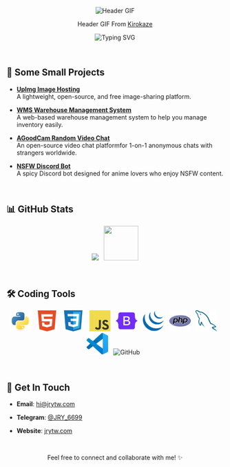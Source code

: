 <p align="center">
  <img src="https://i.imgur.com/ne50IQV.gif" alt="Header GIF" />
</p>

<p align="center">
  Header GIF From <a href="https://www.deviantart.com/kirokaze" target="_blank">Kirokaze</a>
</p>

<p align="center">
  <img src="https://readme-typing-svg.herokuapp.com?font=Fira+Code&size=24&duration=2500&pause=500&color=0096FF&center=true&vCenter=true&lines=Hello,+I'm+JRY+👋;A+student+from+Taiwan+🇹🇼;Exploring+the+world+of;Programming!!!" alt="Typing SVG" />
</p>

&nbsp;

## 🔗 Some Small Projects

- [**UpImg Image Hosting**](https://github.com/JerryYu1013/UpImg)  
  A lightweight, open-source, and free image-sharing platform.

- [**WMS Warehouse Management System**](https://github.com/JerryYu1013/WMS)  
  A web-based warehouse management system to help you manage inventory easily.

- [**AGoodCam Random Video Chat**](https://github.com/JerryYu1013/AGoodCam)  
  An open-source video chat platformfor 1-on-1 anonymous chats with strangers worldwide.

- [**NSFW Discord Bot**](https://github.com/JerryYu1013/NSFW-Discord-Bot)  
  A spicy Discord bot designed for anime lovers who enjoy NSFW content.

&nbsp;

## 📊 GitHub Stats

<p align="center">
  <img src="https://github-readme-stats.vercel.app/api/top-langs/?username=JerryYu1013&layout=compact&theme=tokyonight" /> &nbsp;
  <img src="https://i.imgur.com/Vz5jXof.gif" width="80px" height="80px">
</p>

&nbsp;

## 🛠 Coding Tools

<p align="center">
  <img src="https://raw.githubusercontent.com/devicons/devicon/1119b9f84c0290e0f0b38982099a2bd027a48bf1/icons/python/python-original.svg" alt="Python" width="50" height="50"/> &nbsp;
  <img src="https://raw.githubusercontent.com/devicons/devicon/1119b9f84c0290e0f0b38982099a2bd027a48bf1/icons/html5/html5-plain.svg" alt="HTML" width="50" height="50"/> &nbsp;
  <img src="https://raw.githubusercontent.com/devicons/devicon/1119b9f84c0290e0f0b38982099a2bd027a48bf1/icons/css3/css3-original.svg" alt="CSS" width="50" height="50"/> &nbsp;
  <img src="https://raw.githubusercontent.com/devicons/devicon/1119b9f84c0290e0f0b38982099a2bd027a48bf1/icons/javascript/javascript-original.svg" alt="JavaScript" width="50" height="50"/> &nbsp;
  <img src="https://raw.githubusercontent.com/devicons/devicon/1119b9f84c0290e0f0b38982099a2bd027a48bf1/icons/bootstrap/bootstrap-plain.svg" alt="Bootstrap" width="50" height="50"/> &nbsp;
  <img src="https://raw.githubusercontent.com/devicons/devicon/1119b9f84c0290e0f0b38982099a2bd027a48bf1/icons/jquery/jquery-original.svg" alt="jQuery" width="50" height="50"/> &nbsp;
  <img src="https://raw.githubusercontent.com/devicons/devicon/1119b9f84c0290e0f0b38982099a2bd027a48bf1/icons/php/php-original.svg" alt="PHP" width="50" height="50"/> &nbsp;
  <img src="https://raw.githubusercontent.com/devicons/devicon/1119b9f84c0290e0f0b38982099a2bd027a48bf1/icons/mysql/mysql-original.svg" alt="MySQL" width="50" height="50"/> &nbsp;
  <img src="https://raw.githubusercontent.com/devicons/devicon/1119b9f84c0290e0f0b38982099a2bd027a48bf1/icons/vscode/vscode-original.svg" alt="VSCode" width="50" height="50"/> &nbsp;
  <img src="https://raw.githubusercontent.com/danielcranney/readme-generator/main/public/icons/socials/github-dark.svg" alt="GitHub" width="50" height="50"/> &nbsp;
</p>


&nbsp;

## 📨 Get In Touch

- **Email**: [hi@jrytw.com](mailto:me@jrytw.com)

- **Telegram**: [@JRY_6699](https://t.me/JRY_6699)

- **Website**: [jrytw.com](https://jrytw.com)

&nbsp;

<p align="center">
  Feel free to connect and collaborate with me! ✨
</p>
